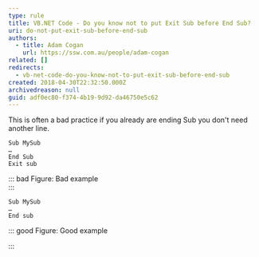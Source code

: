```yaml
---
type: rule
title: VB.NET Code - Do you know not to put Exit Sub before End Sub?
uri: do-not-put-exit-sub-before-end-sub
authors:
  - title: Adam Cogan
    url: https://ssw.com.au/people/adam-cogan
related: []
redirects:
  - vb-net-code-do-you-know-not-to-put-exit-sub-before-end-sub
created: 2018-04-30T22:32:50.000Z
archivedreason: null
guid: adf0ec80-f374-4b19-9d92-da46750e5c62
---
```

This is often a bad practice if you already are ending Sub you don't need another line.

<!--endintro-->

```
Sub MySub
…
End Sub
Exit sub
```

::: bad
Figure: Bad example\
:::

```
Sub MySub
…
End sub
```

::: good
Figure: Good example

:::